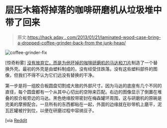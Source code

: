 # 层压木箱将掉落的咖啡研磨机从垃圾堆中带了回来

> 原文:[https://hack aday . com/2013/01/21/laminated-wood-case-bring-a-dropped-coffee-grinder-back-from the junk-heap/](https://hackaday.com/2013/01/21/laminated-wooden-case-brings-a-dropped-coffee-grinder-back-from-the-junk-heap/)

![coffee-grinder-fix](../Images/da751b1e6784f86e8d1fff755095e1d6.png)

[惊奇粉雾] [没有放弃它，而是为他坏掉的咖啡研磨机的马达和刀片](http://imgur.com/a/E0Mfu#KTAJt)制造了一个替换外壳。最初的外壳是由塑料制成的，没有经受住跌落。没有这些塑料部件的图像，但我们不得不认为它们远没有替换的干净。

第一步是将一组胶合板圆盘切割成大致的外部尺寸。因为马达的底座有几个不同的直径，每个圆盘都有一个从其中心切出的空隙来匹配。右边的图像显示了倒置在堆叠的胶合板旁边的马达。黑色绝缘胶带密封在梅森罐环周围，这与研磨机的原碗是完美的摩擦配合。一旦所有的东西都粘在一起，外面的边缘就在砂带机上磨平，泥瓦匠罐被拧到位，以便在研磨过程中容纳豆子。

[via [Reddit](http://www.reddit.com/r/DIY/comments/16to5w/i_dropped_my_coffee_grinder_so_i_rebuilt_it_with/)